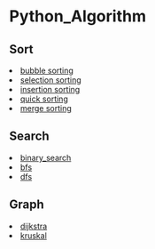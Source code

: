 # Python_Algorithm
## Sort

<li><a href = "https://github.com/rmsqor103/Python_Algorithm/blob/main/sorting/bubble_sorting.py">bubble sorting</a></li>
<li><a href = "https://github.com/rmsqor103/Python_Algorithm/blob/main/sorting/selection_sorting.py">selection sorting</a></li>
<li><a href = "https://github.com/rmsqor103/Python_Algorithm/blob/main/sorting/insertion_sorting.py">insertion sorting</a></li>
<li><a href = "https://github.com/rmsqor103/Python_Algorithm/blob/main/sorting/quick_sorting.py">quick sorting</a></li>
<li><a href = "https://github.com/rmsqor103/Python_Algorithm/blob/main/sorting/merge_sorting.py">merge sorting</a></li>

## Search

<li><a href = "https://github.com/rmsqor103/Python_Algorithm/blob/main/search/binary_search.py">binary_search</a></li>
<li><a href = "https://github.com/rmsqor103/Python_Algorithm/blob/main/search/bfs.py">bfs</a></li>
<li><a href = "https://github.com/rmsqor103/Python_Algorithm/blob/main/search/dfs.py">dfs</a></li>

## Graph

<li><a href = "https://github.com/rmsqor103/Python_Algorithm/blob/main/graph/dijkstra.py">dijkstra</a></li>
<li><a href = "https://github.com/rmsqor103/Python_Algorithm/blob/main/graph/kruskal.py">kruskal</a></li>

